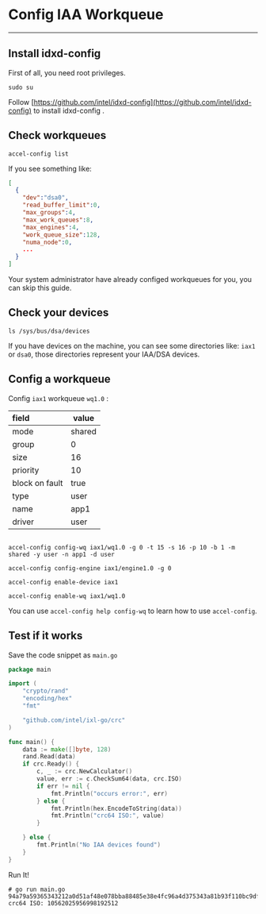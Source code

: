 # Config IAA Workqueue
---

## Install idxd-config
First of all, you need root privileges.

```shell
sudo su
```

Follow [https://github.com/intel/idxd-config](https://github.com/intel/idxd-config) to install idxd-config .

## Check workqueues

```shell
accel-config list
```
If you see something like:
```json
[
  {
    "dev":"dsa0",
    "read_buffer_limit":0,
    "max_groups":4,
    "max_work_queues":8,
    "max_engines":4,
    "work_queue_size":128,
    "numa_node":0,
    ...
  }
]
```
Your system administrator have already configed workqueues for you, you can skip this guide.

## Check your devices

```shell
ls /sys/bus/dsa/devices
```

If you have devices on the machine, you can see some directories like: `iax1` or  `dsa0`, those directories represent your IAA/DSA devices.

## Config a workqueue

Config `iax1` workqueue `wq1.0` :

| field          | value  |
| :------------- | ------ |
| mode           | shared |
| group          | 0      |
| size           | 16     |
| priority       | 10     |
| block on fault | true   |
| type           | user   |
| name           | app1   |
| driver         | user   |

```shell

accel-config config-wq iax1/wq1.0 -g 0 -t 15 -s 16 -p 10 -b 1 -m shared -y user -n app1 -d user

accel-config config-engine iax1/engine1.0 -g 0

accel-config enable-device iax1

accel-config enable-wq iax1/wq1.0

```

You can use `accel-config help config-wq` to learn how to use `accel-config`.

## Test if it works

Save the code snippet as `main.go`

```go
package main

import (
	"crypto/rand"
	"encoding/hex"
	"fmt"

	"github.com/intel/ixl-go/crc"
)

func main() {
	data := make([]byte, 128)
	rand.Read(data)
	if crc.Ready() {
		c, _ := crc.NewCalculator()
		value, err := c.CheckSum64(data, crc.ISO)
		if err != nil {
			fmt.Println("occurs error:", err)
		} else {
			fmt.Println(hex.EncodeToString(data))
			fmt.Println("crc64 ISO:", value)
		}

	} else {
		fmt.Println("No IAA devices found")
	}
}

```

Run It!

```
# go run main.go
94a79a59365343212a0d51af48e078bba88485e38e4fc96a4d375343a81b93f110bc9df52c02f98e3abf6b63e6dc0cb3923afb6f12ccf5141cae615f846128e5585588d3bb88bcb493f9a0f6aa45077943da21dcfe52911c70e3b04c2c7423acf2f1c1783ec1c595682a9152c902a410af5407620b323e407cb5d0fc30e96911
crc64 ISO: 10562025956998192512
```